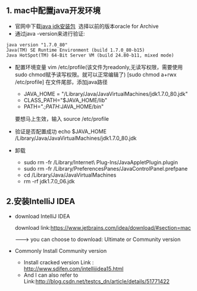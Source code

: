 ## 1. mac中配置java开发环境
* 官网中下载[java jdk安装包](http://www.oracle.com/technetwork/java/javase/archive-139210.html)
  选择以前的版本oracle for Archive
* 通过java -version来进行验证:
 ```
 java version "1.7.0_80"
 Java(TM) SE Runtime Environment (build 1.7.0_80-b15)
 Java HotSpot(TM) 64-Bit Server VM (build 24.80-b11, mixed mode)
 ```
* 配置环境变量
  vim /etc/profile(该文件为readonly,无读写权限，需要使用sudo chmod赋予读写权限。就可以正常编辑了)
  [sudo chmod a+rwx /etc/profile]
  在文件尾部，添加java路径
     * JAVA_HOME = "/Library/Java/JavaVirtualMachines/jdk1.7.0_80.jdk"
     * CLASS_PATH="$JAVA_HOME/lib"
     * PATH=".;$PATH:$JAVA_HOME/bin"
     
  要想马上生效，输入 source /etc/profile
* 验证是否配置成功
  echo $JAVA_HOME
  /Library/Java/JavaVirtualMachines/jdk1.7.0_80.jdk

* 卸载
    * sudo rm -fr /Library/Internet\ Plug-Ins/JavaAppletPlugin.plugin
    * sudo rm -fr /Library/PreferencesPanes/JavaControlPanel.prefpane
    * cd /Library/Java/JavaVirtualMachines
    * rm -rf jdk1.7.0_06.jdk
    
 ## 2.安装IntelliJ IDEA
* download IntelliJ IDEA
 
  download link:https://www.jetbrains.com/idea/download/#section=mac
 
  ---> you can choose to download: Ultimate or Community version
* Commonly Install Community version

     * Install cracked version Link : http://www.sdifen.com/intellijidea15.html
  
     * And I can also refer to Link:http://blog.csdn.net/testcs_dn/article/details/51771422
